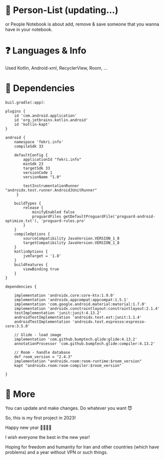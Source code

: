 # 📒 Person-List (updating...)
or People Notebook is about add, remove & save someone that you wanna have in your notebook.

# ❓ Languages & Info
Used Kotlin, Android-xml, RecyclerView, Room, ...

# 📑 Dependencies
`buil.gradle(:app)`:

    plugins {
        id 'com.android.application'
        id 'org.jetbrains.kotlin.android'
        id 'kotlin-kapt'
    }

    android {
        namespace 'fekri.info'
        compileSdk 33

        defaultConfig {
            applicationId "fekri.info"
            minSdk 23
            targetSdk 33
            versionCode 1
            versionName "1.0"

            testInstrumentationRunner "androidx.test.runner.AndroidJUnitRunner"
         }

        buildTypes {
            release {
                minifyEnabled false
                proguardFiles getDefaultProguardFile('proguard-android-optimize.txt'), 'proguard-rules.pro'
            }
        }
        compileOptions {
            sourceCompatibility JavaVersion.VERSION_1_8
            targetCompatibility JavaVersion.VERSION_1_8
        }
        kotlinOptions {
            jvmTarget = '1.8'
        }
        buildFeatures {
            viewBinding true
        }
    }

    dependencies {

        implementation 'androidx.core:core-ktx:1.9.0'
        implementation 'androidx.appcompat:appcompat:1.5.1'
        implementation 'com.google.android.material:material:1.7.0'
        implementation 'androidx.constraintlayout:constraintlayout:2.1.4'
        testImplementation 'junit:junit:4.13.2'
        androidTestImplementation 'androidx.test.ext:junit:1.1.4'
        androidTestImplementation 'androidx.test.espresso:espresso-core:3.5.0'

        // Glide - load image
        implementation 'com.github.bumptech.glide:glide:4.13.2'
        annotationProcessor 'com.github.bumptech.glide:compiler:4.13.2'

        // Room - handle database
        def room_version = "2.4.3"
        implementation "androidx.room:room-runtime:$room_version"
        kapt "androidx.room:room-compiler:$room_version"

    }

# 🎯 More
You can update and make changes. Do whatever you want 😈

So, this is my first project in 2023!

Happy new year 🎄🎉🎊🎆

I wish everyone the best in the new year!

Hoping for freedom and humanity for Iran and other countries (which have problems) and a year without VPN or such things.
